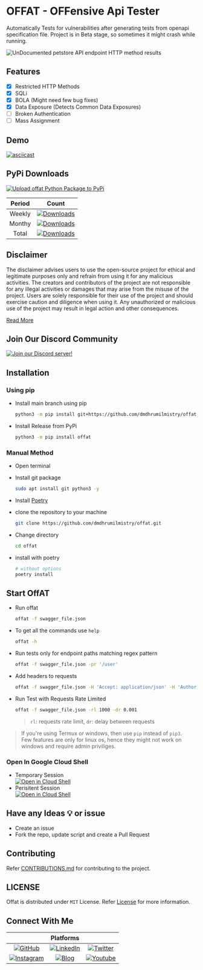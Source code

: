 # OFFAT - OFFensive Api Tester

Automatically Tests for vulnerabilities after generating tests from openapi specification file. Project is in Beta stage, so sometimes it might crash while running.

![UnDocumented petstore API endpoint HTTP method results](./.images/tests/offat-v0.5.0.png)

## Features

- [X] Restricted HTTP Methods
- [X] SQLi
- [X] BOLA (Might need few bug fixes)
- [X] Data Exposure (Detects Common Data Exposures)
- [ ] Broken Authentication
- [ ] Mass Assignment

## Demo

[![asciicast](https://asciinema.org/a/9MSwl7UafIVT3iJn13OcvWXeF.svg)](https://asciinema.org/a/9MSwl7UafIVT3iJn13OcvWXeF)

## PyPi Downloads

[![Upload offat Python Package to PyPi](https://github.com/dmdhrumilmistry/offat/actions/workflows/pypi-publish.yml/badge.svg)](https://github.com/dmdhrumilmistry/offat/actions/workflows/pypi-publish.yml)

|Period|Count|
|:----:|:---:|
|Weekly|[![Downloads](https://static.pepy.tech/personalized-badge/offat?period=week&units=international_system&left_color=black&right_color=orange&left_text=Downloads)](https://pepy.tech/project/offat)|
|Monthy|[![Downloads](https://static.pepy.tech/personalized-badge/offat?period=month&units=international_system&left_color=black&right_color=orange&left_text=Downloads)](https://pepy.tech/project/offat)|
|Total|[![Downloads](https://static.pepy.tech/personalized-badge/offat?period=totalPu&units=international_system&left_color=black&right_color=orange&left_text=Downloads)](https://pepy.tech/project/offat)|

## Disclaimer

The disclaimer advises users to use the open-source project for ethical and legitimate purposes only and refrain from using it for any malicious activities. The creators and contributors of the project are not responsible for any illegal activities or damages that may arise from the misuse of the project. Users are solely responsible for their use of the project and should exercise caution and diligence when using it. Any unauthorized or malicious use of the project may result in legal action and other consequences.

[Read More](./DISCLAIMER.md)

## Join Our Discord Community

[![Join our Discord server!](https://invidget.switchblade.xyz/DJrnAg4nv2)](http://discord.gg/DJrnAg4nv2)

## Installation

### Using pip

- Install main branch using pip

  ```bash
  python3 -m pip install git+https://github.com/dmdhrumilmistry/offat.git
  ```

- Install Release from PyPi

  ```bash
  python3 -m pip install offat
  ```

### Manual Method

- Open terminal

- Install git package

  ```bash
  sudo apt install git python3 -y
  ```

- Install [Poetry](https://python-poetry.org/docs/master#installing-with-the-official-installer)

- clone the repository to your machine

  ```bash
  git clone https://github.com/dmdhrumilmistry/offat.git
  ```

- Change directory

  ```bash
  cd offat
  ```

- install with poetry

  ```bash
  # without options
  poetry install
  ```

## Start OffAT

- Run offat

  ```bash
  offat -f swagger_file.json
  ```

- To get all the commands use `help`

  ```bash
  offat -h
  ```

- Run tests only for endpoint paths matching regex pattern

  ```bash
  offat -f swagger_file.json -pr '/user'
  ```

- Add headers to requests

  ```bash
  offat -f swagger_file.json -H 'Accept: application/json' -H 'Authorization: Bearer YourJWTToken'
  ```

- Run Test with Requests Rate Limited

  ```bash
  offat -f swagger_file.json -rl 1000 -dr 0.001
  ```

  > `rl`: requests rate limit, `dr`: delay between requests



> If you're using Termux or windows, then use `pip` instead of `pip3`.  
> Few features are only for linux os, hence they might not work on windows and require admin priviliges.

### Open In Google Cloud Shell

- Temporary Session  
  [![Open in Cloud Shell](https://gstatic.com/cloudssh/images/open-btn.svg)](https://shell.cloud.google.com/cloudshell/editor?cloudshell_git_repo=https://github.com/dmdhrumilmistry/offat.git&ephemeral=true&show=terminal&cloudshell_print=./DISCLAIMER.md)
- Perisitent Session  
  [![Open in Cloud Shell](https://gstatic.com/cloudssh/images/open-btn.svg)](https://shell.cloud.google.com/cloudshell/editor?cloudshell_git_repo=https://github.com/dmdhrumilmistry/offat.git&ephemeral=false&show=terminal&cloudshell_print=./DISCLAIMER.md)

## Have any Ideas 💡 or issue

- Create an issue
- Fork the repo, update script and create a Pull Request

## Contributing

Refer [CONTRIBUTIONS.md](/.github/CONTRIBUTING.md) for contributing to the project.

## LICENSE

Offat is distributed under `MIT` License. Refer [License](/LICENSE) for more information.

## Connect With Me

|                                                                                                                       |                                                       Platforms                                                       |                                                                                                                                        |
| :-------------------------------------------------------------------------------------------------------------------: | :-------------------------------------------------------------------------------------------------------------------: | :------------------------------------------------------------------------------------------------------------------------------------: |
|       [![GitHub](https://img.shields.io/badge/Github-dmdhrumilmistry-333)](https://github.com/dmdhrumilmistry)        | [![LinkedIn](https://img.shields.io/badge/LinkedIn-Dhrumil%20Mistry-4078c0)](https://linkedin.com/in/dmdhrumilmistry) |             [![Twitter](https://img.shields.io/badge/Twitter-dmdhrumilmistry-4078c0)](https://twitter.com/dmdhrumilmistry)             |
| [![Instagram](https://img.shields.io/badge/Instagram-dmdhrumilmistry-833ab4)](https://instagram.com/dmdhrumilmistry/) |     [![Blog](https://img.shields.io/badge/Blog-Dhrumil%20Mistry-bd2c00)](https://dmdhrumilmistry.github.io/blog)      | [![Youtube](https://img.shields.io/badge/YouTube-Dhrumil%20Mistry-critical)](https://www.youtube.com/channel/UChbjrRvbzgY3BIomUI55XDQ) |
